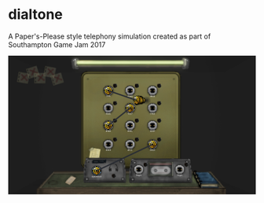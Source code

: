 # dialtone

A Paper's-Please style telephony simulation created as part of Southampton Game Jam 2017

![](screenshot.png)
